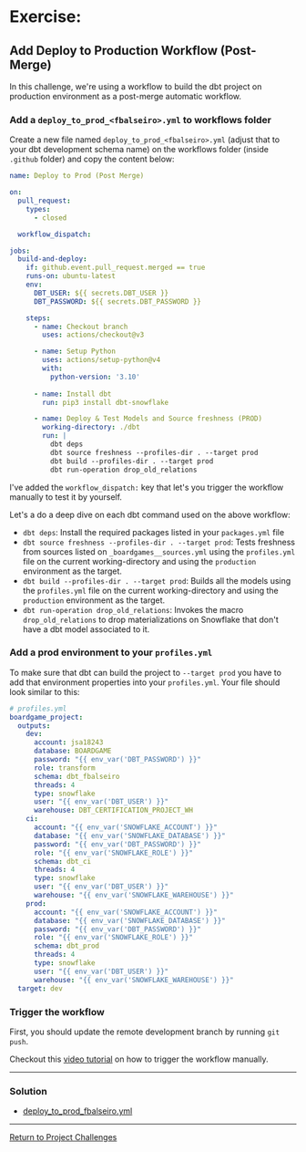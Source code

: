 # Exercise:

## Add Deploy to Production Workflow (Post-Merge)

In this challenge, we're using a workflow to build the dbt project on production environment as a post-merge automatic workflow.

### Add a `deploy_to_prod_<fbalseiro>.yml` to workflows folder
Create a new file named `deploy_to_prod_<fbalseiro>.yml` (adjust that to your dbt development schema name) on the workflows folder (inside `.github` folder) and copy the content below:

```yaml
name: Deploy to Prod (Post Merge)

on:
  pull_request:
    types:
      - closed

  workflow_dispatch:

jobs:
  build-and-deploy:
    if: github.event.pull_request.merged == true
    runs-on: ubuntu-latest
    env:
      DBT_USER: ${{ secrets.DBT_USER }}
      DBT_PASSWORD: ${{ secrets.DBT_PASSWORD }}

    steps:
      - name: Checkout branch
        uses: actions/checkout@v3

      - name: Setup Python
        uses: actions/setup-python@v4
        with:
          python-version: '3.10'
          
      - name: Install dbt
        run: pip3 install dbt-snowflake

      - name: Deploy & Test Models and Source freshness (PROD)
        working-directory: ./dbt
        run: |
          dbt deps
          dbt source freshness --profiles-dir . --target prod
          dbt build --profiles-dir . --target prod
          dbt run-operation drop_old_relations
```
I've added the `workflow_dispatch:` key that let's you trigger the workflow manually to test it by yourself.

Let's a do a deep dive on each dbt command used on the above workflow:

- `dbt deps`: Install the required packages listed in your `packages.yml` file
- `dbt source freshness --profiles-dir . --target prod`:  Tests freshness from sources listed on `_boardgames__sources.yml` using the `profiles.yml` file on the current working-directory and using the `production` environment as the target.
- `dbt build --profiles-dir . --target prod`: Builds all the models using the `profiles.yml` file on the current working-directory and using the `production` environment as the target. 
- `dbt run-operation drop_old_relations`: Invokes the macro `drop_old_relations` to drop materializations on Snowflake that don't have a dbt model associated to it. 

### Add a prod environment to your `profiles.yml`
To make sure that dbt can build the project to `--target prod` you have to add that environment properties into your `profiles.yml`.
Your file should look similar to this:

```yaml
# profiles.yml
boardgame_project:
  outputs:
    dev:
      account: jsa18243
      database: BOARDGAME
      password: "{{ env_var('DBT_PASSWORD') }}"
      role: transform
      schema: dbt_fbalseiro
      threads: 4
      type: snowflake
      user: "{{ env_var('DBT_USER') }}"
      warehouse: DBT_CERTIFICATION_PROJECT_WH
    ci:
      account: "{{ env_var('SNOWFLAKE_ACCOUNT') }}"
      database: "{{ env_var('SNOWFLAKE_DATABASE') }}"
      password: "{{ env_var('DBT_PASSWORD') }}"
      role: "{{ env_var('SNOWFLAKE_ROLE') }}"
      schema: dbt_ci
      threads: 4
      type: snowflake
      user: "{{ env_var('DBT_USER') }}"
      warehouse: "{{ env_var('SNOWFLAKE_WAREHOUSE') }}"
    prod:
      account: "{{ env_var('SNOWFLAKE_ACCOUNT') }}"
      database: "{{ env_var('SNOWFLAKE_DATABASE') }}"
      password: "{{ env_var('DBT_PASSWORD') }}"
      role: "{{ env_var('SNOWFLAKE_ROLE') }}"
      schema: dbt_prod
      threads: 4
      type: snowflake
      user: "{{ env_var('DBT_USER') }}"
      warehouse: "{{ env_var('SNOWFLAKE_WAREHOUSE') }}"
  target: dev

```

### Trigger the workflow
First, you should update the remote development branch by running `git push`.

Checkout this [video tutorial](https://www.loom.com/share/3ab7adf0ef964d679abce78abcac1f34?sid=54d61414-58eb-41b4-8f68-e24729426e5a) on how to trigger the workflow manually.

---

### Solution

- [deploy_to_prod_fbalseiro.yml](deploy_to_prod_fbalseiro.yml)

---

[Return to Project Challenges](../../../README.md#9-project-challenges)